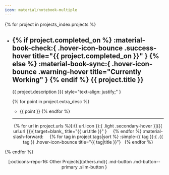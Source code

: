 ```yaml
---
icon: material/notebook-multiple
---
```


# My Projects Index

<style>
  #my-projects-index {
    display: none;
  }
</style>

{% for project in projects_index.projects %}

<div class="grid cards" markdown >

  - ## {% if project.completed_on %} :material-book-check:{ .hover-icon-bounce .success-hover title="{{ project.completed_on }}" } {% else %} :material-book-sync:{ .hover-icon-bounce .warning-hover title="Currently Working" } {% endif %} **{{ project.title }}**

    {{ project.description }}{ style="text-align: justify;" }

    {% for point in project.extra_desc %}
    - {{ point }}
    {% endfor %}

    ---

    <p align=center markdown>
    {% for url in project.urls %}[:{{ url.icon }}:{ .light .secondary-hover }]({{ url.url }}){ target=blank_ title="{{ url.title }}" } &nbsp; &nbsp; {% endfor %}
    :material-slash-forward: &nbsp; &nbsp;
    {% for tag in project.tags|sort %} :simple-{{ tag }}:{ .{{ tag }} .hover-icon-bounce title="{{ tag|title }}"} &nbsp; {% endfor %}
    </p>

</div>

{% endfor %}

<p align=center markdown>
[:octicons-repo-16: Other Projects](others.md){ .md-button .md-button--primary .slim-button }
</p>
